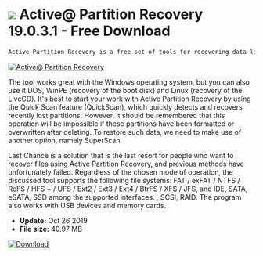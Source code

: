 # ![](https://cdn.softexe.net/static/icon/2/active-partition-recovery-9219.png) Active@ Partition Recovery 19.0.3.1 - Free Download

```sh
Active Partition Recovery is a free set of tools for recovering data lost as a result of hardware failure or accidentally deleted by the user from damaged disks and logical partitions.
```
[![Active@ Partition Recovery](https://gallery.dpcdn.pl/imgc/Tools/80831/g_-_420x350_1.5_-_x4a9f2136-73f0-4807-95f6-7c767ab9a7a2.jpg)](https://softexe.net/win/disks-files/data-recovery/active-partition-recovery:abpa.html)

The tool works great with the Windows operating system, but you can also use it DOS, WinPE (recovery of the boot disk) and Linux (recovery of the LiveCD). It's best to start your work with Active Partition Recovery by using the Quick Scan feature (QuickScan), which quickly detects and recovers recently lost partitions. However, it should be remembered that this operation will be impossible if these partitions have been formatted or overwritten after deleting. To restore such data, we need to make use of another option, namely SuperScan.
 
 Last Chance is a solution that is the last resort for people who want to recover files using Active Partition Recovery, and previous methods have unfortunately failed. Regardless of the chosen mode of operation, the discussed tool supports the following file systems: FAT / exFAT / NTFS / ReFS / HFS + / UFS / Ext2 / Ext3 / Ext4 / BtrFS / XFS / JFS, and IDE, SATA, eSATA, SSD among the supported interfaces. , SCSI, RAID. The program also works with USB devices and memory cards.


- **Update:** Oct 26 2019
- **File size:** 40.97 MB

[![Download](https://cdn.softexe.net/static/img/download.png)](https://softexe.net/win/disks-files/data-recovery/active-partition-recovery:abpa.html)

